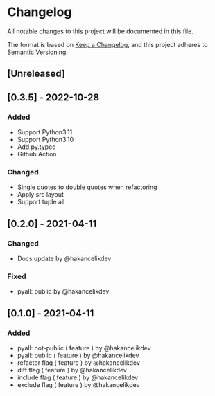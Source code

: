 # Changelog

All notable changes to this project will be documented in this file.

The format is based on [Keep a Changelog](https://keepachangelog.com/en/1.0.0/), and
this project adheres to [Semantic Versioning](https://semver.org/spec/v2.0.0.html).

## [Unreleased]

## [0.3.5] - 2022-10-28

### Added

- Support Python3.11
- Support Python3.10
- Add py.typed
- Github Action

### Changed

- Single quotes to double quotes when refactoring
- Apply src layout
- Support tuple all

## [0.2.0] - 2021-04-11

### Changed

- Docs update by @hakancelikdev

### Fixed

- pyall: public by @hakancelikdev

## [0.1.0] - 2021-04-11

### Added

- pyall: not-public ( feature ) by @hakancelikdev
- pyall: public ( feature ) by @hakancelikdev
- refactor flag ( feature ) by @hakancelikdev
- diff flag ( feature ) by @hakancelikdev
- include flag ( feature ) by @hakancelikdev
- exclude flag ( feature ) by @hakancelikdev
